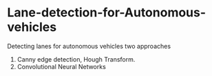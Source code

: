 # Lane-detection-for-Autonomous-vehicles
Detecting lanes for autonomous vehicles two approaches
1. Canny edge detection, Hough Transform.
2. Convolutional Neural Networks
